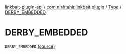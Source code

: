 [linkbait-plugin-api](../../index.md) / [com.nishtahir.linkbait.plugin](../index.md) / [Type](index.md) / [DERBY_EMBEDDED](.)


# DERBY_EMBEDDED

`DERBY_EMBEDDED` [(source)](https://gitlab.com/nishtahir/linkbait/tree/master/linkbait-plugin-api/src/main/kotlin//com/nishtahir/linkbait/plugin/Datasource.kt#L43)


